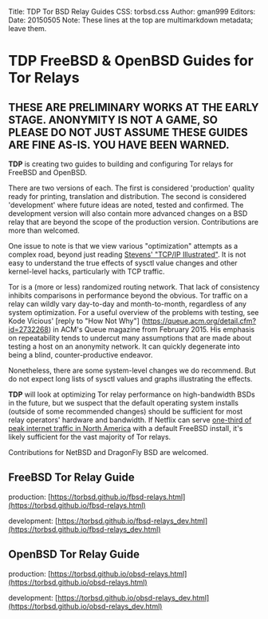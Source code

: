 Title: TDP Tor BSD Relay Guides
CSS: torbsd.css
Author: gman999
Editors:
Date: 20150505
Note: These lines at the top are multimarkdown metadata; leave them.

# __TDP__ FreeBSD & OpenBSD Guides for Tor Relays #

## THESE ARE PRELIMINARY WORKS AT THE EARLY STAGE. ANONYMITY IS NOT A GAME, SO PLEASE DO NOT JUST ASSUME THESE GUIDES ARE FINE AS-IS. YOU HAVE BEEN WARNED. ##

__TDP__ is creating two guides to building and configuring Tor relays for FreeBSD and OpenBSD.

There are two versions of each. The first is considered 'production' quality ready for printing, translation and distribution. The second is considered 'development' where future ideas are noted, tested and confirmed. The development version will also contain more advanced changes on a BSD relay that are beyond the scope of the production version. Contributions are more than welcomed.

One issue to note is that we view various "optimization" attempts as a complex road, beyond just reading [Stevens' "TCP/IP Illustrated"](https://en.wikipedia.org/wiki/TCP/IP_Illustrated). It is not easy to understand the true effects of sysctl value changes and other kernel-level hacks, particularly with TCP traffic.

Tor is a (more or less) randomized routing network. That lack of consistency inhibits comparisons in performance beyond the obvious. Tor traffic on a relay can wildly vary day-to-day and month-to-month, regardless of any system optimization. For a useful overview of the problems with testing, see Kode Vicious' [reply to "How Not Why"] (https://queue.acm.org/detail.cfm?id=2732268) in ACM's Queue magazine from February 2015. His emphasis on repeatability tends to undercut many assumptions that are made about testing a host on an anonymity network. It can quickly degenerate into being a blind, counter-productive endeavor.

Nonetheless, there are some system-level changes we do recommend. But do not expect long lists of sysctl values and graphs illustrating the effects.

__TDP__ will look at optimizing Tor relay performance on high-bandwidth BSDs in the future, but we suspect that the default operating system installs (outside of some recommended changes) should be sufficient for most relay operators' hardware and bandwidth. If Netflix can serve [one-third of peak internet traffic in North America](https://www.youtube.com/watch?v=FL5U4wr86L4) with a default FreeBSD install, it's likely sufficient for the vast majority of Tor relays.

Contributions for NetBSD and DragonFly BSD are welcomed.

## FreeBSD Tor Relay Guide

production: [https://torbsd.github.io/fbsd-relays.html](https://torbsd.github.io/fbsd-relays.html)

development: [https://torbsd.github.io/fbsd-relays_dev.html](https://torbsd.github.io/fbsd-relays_dev.html)

## OpenBSD Tor Relay Guide

production: [https://torbsd.github.io/obsd-relays.html](https://torbsd.github.io/obsd-relays.html)

development: [https://torbsd.github.io/obsd-relays_dev.html](https://torbsd.github.io/obsd-relays_dev.html) 
